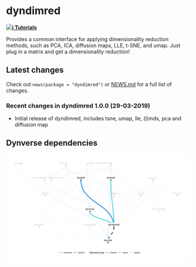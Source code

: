 dyndimred
================

<a href="https://travis-ci.org/dynverse/dyndimred"><img src="https://travis-ci.org/dynverse/dyndimred.svg" align="left"></a>
[**ℹ️ Tutorials**](https://dynverse.org)

Provides a common interface for applying dimensionality reduction
methods, such as PCA, ICA, diffusion maps, LLE, t-SNE, and umap. Just
plug in a matrix and get a dimensionality reduction\!

## Latest changes

Check out `news(package = "dyndimred")` or [NEWS.md](inst/NEWS.md) for a
full list of
changes.

<!-- This section gets automatically generated from inst/NEWS.md, and also generates inst/NEWS -->

### Recent changes in dyndimred 1.0.0 (29-03-2019)

  - Initial release of dyndimred, includes tsne, umap, lle, (l)mds, pca
    and diffusion
map

## Dynverse dependencies

<!-- Generated by "update_dependency_graphs.R" in the main dynverse repo -->

![](man/figures/dependencies.png)
